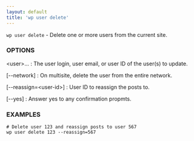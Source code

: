 ```yaml
---
layout: default
title: 'wp user delete'
---
```


`wp user delete` - Delete one or more users from the current site.

### OPTIONS

&lt;user&gt;...
: The user login, user email, or user ID of the user(s) to update.

[\--network]
: On multisite, delete the user from the entire network.

[\--reassign=&lt;user-id&gt;]
: User ID to reassign the posts to.

[\--yes]
: Answer yes to any confirmation propmts.

### EXAMPLES

    # Delete user 123 and reassign posts to user 567
    wp user delete 123 --reassign=567

